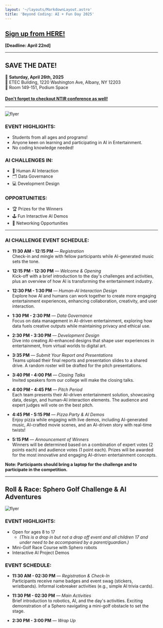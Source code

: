 ```yaml
---
layout: '~/layouts/MarkdownLayout.astro'
title: 'Beyond Coding: AI + Fun Day 2025'
---
```


## [**Sign up from HERE!**](https://albany.az1.qualtrics.com/jfe/form/SV_bCvqAh4Hn7H8mGy)
**[Deadline: April 22nd]**

---

## SAVE THE DATE!

📅 **Saturday, April 26th, 2025**  
📍 ETEC Building, 1220 Washington Ave, Albany, NY 12203   
🏢 Room 149-151, Podium Space

#### [**Don't forget to checkout NTIR conference as well!**](https://www.albany.edu/ntir)   

---

![flyer](~/assets/images/ai_day_flyer.jpg)

### EVENT HIGHLIGHTS:

- Students from all ages and programs!
- Anyone keen on learning and participating in AI in Entertainment.
- No coding knowledge needed!

### AI CHALLENGES IN:

- 🤖 Human AI Interaction
- 🗂️ Data Governance
- 💻 Development Design

### OPPORTUNITIES:

- 🏆 Prizes for the Winners
- 🕹️ Fun Interactive AI Demos
- 🤝 Networking Opportunities

---

### AI CHALLENGE EVENT SCHEDULE:

- **11:30 AM - 12:15 PM** — _Registration_  
  Check-in and mingle with fellow participants while AI-generated music sets the tone.

- **12:15 PM - 12:30 PM** — _Welcome & Opening_  
  Kick-off with a brief introduction to the day's challenges and activities, plus an overview of how AI is transforming the entertainment industry.

- **12:30 PM - 1:30 PM** — _Human-AI Interaction Design_  
  Explore how AI and humans can work together to create more engaging entertainment experiences, enhancing collaboration, creativity, and user interaction.

- **1:30 PM - 2:30 PM** — _Data Governance_  
  Focus on data management in AI-driven entertainment, exploring how data fuels creative outputs while maintaining privacy and ethical use.

- **2:30 PM - 3:30 PM** — _Development Design_  
  Dive into creating AI-enhanced designs that shape user experiences in entertainment, from virtual worlds to digital art.

- **3:35 PM** — _Submit Your Report and Presentations_  
  Teams upload their final reports and presentation slides to a shared drive. A random roster will be drafted for the pitch presentations.

- **3:40 PM - 4:00 PM** — _Closing Talks_  
  Invited speakers form our college will make the closing talks.

- **4:00 PM - 4:45 PM** — _Pitch Period_  
  Each team presents their AI-driven entertainment solution, showcasing data, design, and human-AI interaction elements. The audience and expert judges will vote on the best pitch.

- **4:45 PM - 5:15 PM** — _Pizza Party & AI Demos_  
  Enjoy pizza while engaging with live demos, including AI-generated music, AI-crafted movie scenes, and an AI-driven story with real-time twists!

- **5:15 PM** — _Announcement of Winners_  
  Winners will be determined based on a combination of expert votes (2 points each) and audience votes (1 point each). Prizes will be awarded for the most innovative and engaging AI-driven entertainment concepts.

**Note: Participants should bring a laptop for the challenge and to participate in the competition.**

---


## Roll & Race: Sphero Golf Challenge & AI Adventures


![flyer](~/assets/images/ai_day_flyer2.png)


### EVENT HIGHLIGHTS:

- Open for ages 8 to 17 
  - _(This is a drop in but not a drop off event and all children 17 and under need to be accompanied by a parent/guardian.)_
- Mini-Golf Race Course with Sphero robots
- Interactive AI Project Demos 

### EVENT SCHEDULE:

-   **11:30 AM - 02:30 PM** — _Registration & Check-In_  
  Participants receive name badges and event swag (stickers, wristbands). Informal icebreaker activities (e.g., simple AI trivia cards).

-   **11:30 PM - 02:30 PM** — _Main Activities_  
  Brief introduction to robotics, AI, and the day's activities. Exciting demonstration of a Sphero navigating a mini-golf obstacle to set the stage.

-   **2:30 PM - 3:00 PM** — _Wrap Up_
